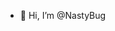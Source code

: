 - 👋 Hi, I’m @NastyBug

<!---
NastyBug/NastyBug is a ✨ special ✨ repository because its `README.md` (this file) appears on your GitHub profile.
You can click the Preview link to take a look at your changes.
--->
